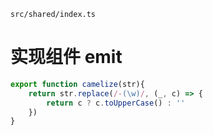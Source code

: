 `src/shared/index.ts`

# 实现组件 emit

```ts
export function camelize(str){
	return str.replace(/-(\w)/, (_, c) => {
		return c ? c.toUpperCase() : ''
	})	
}
```